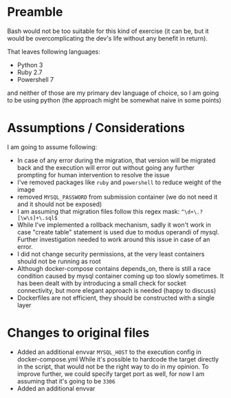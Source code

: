 # Preamble
Bash would not be too suitable for this kind of exercise 
(it can be, but it would be overcomplicating the dev's life without any benefit in return).

That leaves following languages:
* Python 3
* Ruby 2.7
* Powershell 7

and neither of those are my primary dev language of choice, so I am going to be using python (the approach might be somewhat naive in some points)

# Assumptions / Considerations
I am going to assume following:
* In case of any error during the migration, that version will be migrated back and the execution will error out without going any further prompting for human intervention to resolve the issue
* I've removed packages like `ruby`  and `powershell` to reduce weight of the image
* removed `MYSQL_PASSWORD` from submission container (we do not need it and it should not be exposed)
* I am assuming that migration files follow this regex mask: `^\d+\.?[\w\s]+\.sql$`
* While I've implemented a rollback mechanism, sadly it won't work in case "create table" statement is used due to modus operandi of mysql. Further investigation needed to work around this issue in case of an error.
* I did not change security permissions, at the very least containers should not be running as root
* Although docker-compose contains depends_on, there is still a race condition caused by mysql container coming up too slowly sometimes. It has been dealt with by introducing a small check for socket connectivity, but more elegant approach is needed (happy to discuss)
* Dockerfiles are not efficient, they should be constructed with a single layer

# Changes to original files
* Added an additional envvar `MYSQL_HOST` to the execution config in docker-compose.yml While it's possible to hardcode the target directly in the script, that would not be the right way to do in my opinion. To improve further, we could specify target port as well, for now I am assuming that it's going to be `3306`
* Added an additional envvar 